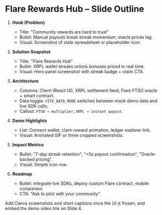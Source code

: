 # Flare Rewards Hub – Slide Outline

1. **Hook (Problem)**
   - Title: "Community rewards are hard to trust"
   - Bullet: Manual payouts break streak momentum; oracle prices lag.
   - Visual: Screenshot of stale spreadsheet or placeholder icon.

2. **Solution Snapshot**
   - Title: "Flare Rewards Hub"
   - Bullet: XRPL wallet streaks unlock bonuses priced in real time.
   - Visual: Hero panel screenshot with streak badge + claim CTA.

3. **Architecture**
   - Columns: Client (React UI), XRPL settlement feed, Flare FTSO oracle + smart contract.
   - Data toggle: `VITE_DATA_MODE` switches between mock demo data and live SDK calls.
   - Callout: `FTSO → multiplier`, `XRPL → instant payout`.

4. **Demo Highlights**
   - List: Connect wallet, claim reward animation, ledger explorer link.
   - Visual: Animated GIF or three cropped screenshots.

5. **Impact Metrics**
   - Bullet: "7-day streak retention", "<5s payout confirmation", "Oracle-backed pricing".
   - Visual: Simple icon row.

6. **Roadmap**
   - Bullet: Integrate live SDKs, deploy custom Flare contract, mobile companion.
   - CTA: "Ask to pilot with your community".

Add Canva screenshots and short captions once the UI is frozen, and embed the demo video link on Slide 4.
